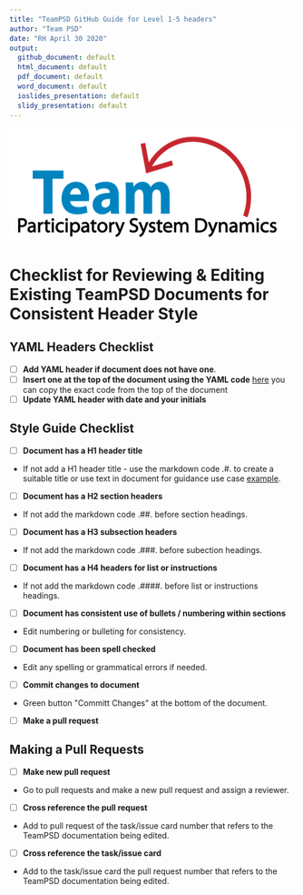 ```yaml
---
title: "TeamPSD GitHub Guide for Level 1-5 headers"
author: "Team PSD"
date: "RH April 30 2020"
output: 
  github_document: default
  html_document: default
  pdf_document: default
  word_document: default
  ioslides_presentation: default
  slidy_presentation: default
---
```


<img src = "https://github.com/lzim/teampsd/blob/teampsd_style/teampsd_logo/team_psd_logo_sm.png"
     height = "200" width = "600">  

# Checklist for Reviewing & Editing Existing TeamPSD Documents for Consistent Header Style 

## YAML Headers Checklist
- [ ] **Add YAML header if document does not have one**. 
- [ ] **Insert one at the top of the document using the YAML code** [here](https://github.com/lzim/teampsd/blob/rita_2020_04_27_issue_1364/resources/bookdown/sample_header_user.md) you can copy the exact code from the top of the document  
- [ ] **Update YAML header with date and your initials**

## Style Guide Checklist
- [ ] **Document has a H1 header title** 
- If not add a H1 header title - use the markdown code .#. to create a suitable title or use text in document for guidance use case [example](https://github.com/lzim/teampsd/edit/master/resources/training_guides/github/repositories.md).  
- [ ] **Document has a H2 section headers**
- If not add the markdown code .##. before section headings. 
- [ ] **Document has a H3 subsection headers**
- If not add the markdown code .###. before subection headings. 
- [ ] **Document has a H4 headers for list or instructions**
- If not add the markdown code .####. before list or instructions headings. 
- [ ] **Document has consistent use of bullets / numbering within sections**
- Edit numbering or bulleting for consistency.
- [ ] **Document has been spell checked**
- Edit any spelling or grammatical errors if needed.
- [ ] **Commit changes to document**
- Green button "Committ Changes" at the bottom of the document.
- [ ] **Make a pull request**


## Making a Pull Requests
- [ ] **Make new pull request**
- Go to pull requests and  make a new pull request and assign a reviewer. 
- [ ] **Cross reference the pull request**
- Add to pull request of the task/issue card number that refers to the TeamPSD documentation being edited.
- [ ] **Cross reference the task/issue card** 
- Add to the task/issue card the pull request number that refers to the TeamPSD documentation being edited.

